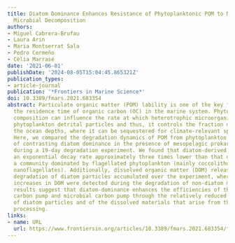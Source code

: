 ```yaml
---
title: Diatom Dominance Enhances Resistance of Phytoplanktonic POM to Mesopelagic
  Microbial Decomposition
authors:
- Miguel Cabrera-Brufau
- Laura Arin
- Maria Montserrat Sala
- Pedro Cermeño
- Cèlia Marrasé
date: '2021-06-01'
publishDate: '2024-08-05T15:04:45.865321Z'
publication_types:
- article-journal
publication: '*Frontiers in Marine Science*'
doi: 10.3389/fmars.2021.683354
abstract: Particulate organic matter (POM) lability is one of the key factors determining
  the residence time of organic carbon (OC) in the marine system. Phytoplankton community
  composition can influence the rate at which heterotrophic microorganisms decompose
  phytoplankton detrital particles and thus, it controls the fraction of OC that reaches
  the ocean depths, where it can be sequestered for climate-relevant spans of time.
  Here, we compared the degradation dynamics of POM from phytoplankton assemblages
  of contrasting diatom dominance in the presence of mesopelagic prokaryotic communities
  during a 19-day degradation experiment. We found that diatom-derived POM exhibited
  an exponential decay rate approximately three times lower than that derived from
  a community dominated by flagellated phytoplankton (mainly coccolithophores and
  nanoflagellates). Additionally, dissolved organic matter (DOM) released during the
  degradation of diatom particles accumulated over the experiment, whereas only residual
  increases in DOM were detected during the degradation of non-diatom materials. These
  results suggest that diatom-dominance enhances the efficiencies of the biological
  carbon pump and microbial carbon pump through the relatively reduced labilities
  of diatom particles and of the dissolved materials that arise from their microbial
  processing.
links:
- name: URL
  url: https://www.frontiersin.org/articles/10.3389/fmars.2021.683354/full
---
```

